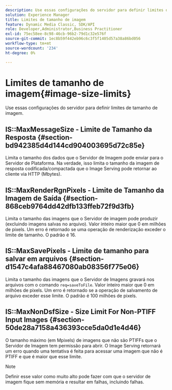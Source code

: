 ```yaml
---
description: Use essas configurações do servidor para definir limites de tamanho de imagem.
solution: Experience Manager
title: Limites de tamanho de imagem
feature: Dynamic Media Classic, SDK/API
role: Developer,Administrator,Business Practitioner
exl-id: 75ec58ee-8c98-46cb-96b2-79d1c32e576f
source-git-commit: 1ec8b59f442eb96c6c3f5f1405d57a38a86bd056
workflow-type: tm+mt
source-wordcount: '234'
ht-degree: 0%

---
```


# Limites de tamanho de imagem{#image-size-limits}

Use essas configurações do servidor para definir limites de tamanho de imagem.

## IS::MaxMessageSize - Limite de Tamanho da Resposta {#section-bd942385d4d144cd904003695d72c85e}

Limita o tamanho dos dados que o Servidor de Imagem pode enviar para o Servidor de Plataforma. Na verdade, isso limita o tamanho da imagem de resposta codificada/compactada que o Image Serving pode retornar ao cliente via HTTP (Mbytes).

## IS::MaxRenderRgnPixels - Limite de Tamanho da Imagem de Saída {#section-868ceb9764dd42dfb133ffeb72f9d3fb}

Limita o tamanho das imagens que o Servidor de imagem pode produzir (excluindo imagens salvas no arquivo). Valor inteiro maior que 0 em milhões de pixels. Um erro é retornado se uma operação de renderização exceder o limite de tamanho. O padrão é 16.

## IS::MaxSavePixels - Limite de tamanho para salvar em arquivos {#section-d1547c4afa88467080ab08356f775e06}

Limita o tamanho das imagens que o Servidor de Imagens gravará nos arquivos com o comando `req=saveToFile`. Valor inteiro maior que 0 em milhões de pixels. Um erro é retornado se a operação de salvamento de arquivo exceder esse limite. O padrão é 100 milhões de pixels.

## IS::MaxNonDsfSize - Size Limit For Non-PTIFF Input Images {#section-50de28a7158a436393cce5da0d1e4d46}

O tamanho máximo (em Mpixels) de imagens que não são PTIFFs que o Servidor de Imagem tem permissão para abrir. O Image Serving retornará um erro quando uma tentativa é feita para acessar uma imagem que não é PTIFF e que é maior que esse limite.

>[!NOTE]
>
>Definir esse valor como muito alto pode fazer com que o servidor de imagem fique sem memória e resultar em falhas, incluindo falhas.
